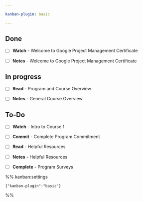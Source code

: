 ```yaml
---

kanban-plugin: basic

---
```


## Done

- [ ] **Watch** - Welcome to Google Project Management Certificate
- [ ] **Notes** - Welcome to Google Project Management Certificate


## In progress

- [ ] **Read** - Program and Course Overview
- [ ] **Notes** - General Course Overview


## To-Do

- [ ] **Watch** - Intro to Course 1
- [ ] **Commit** - Complete Program Commitment
- [ ] **Read** - Helpful Resources
- [ ] **Notes** - Helpful Resources
- [ ] **Complete** - Program Surveys




%% kanban:settings
```
{"kanban-plugin":"basic"}
```
%%
